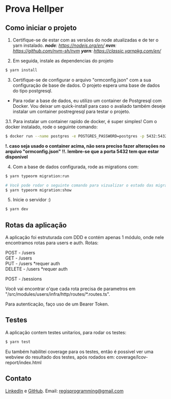 # Prova Hellper

## Como iniciar o projeto
1. Certifique-se de estar com as versōes do node atualizadas e de ter o yarn instalado.
_**node**: https://nodejs.org/en/_
_**nvm**: https://github.com/nvm-sh/nvm_
_**yarn**: https://classic.yarnpkg.com/en/_

2. Em seguida, instale as dependencias do projeto
```bash
$ yarn install
```

3. Certifique-se de configurar o arquivo "ormconfig.json" com a sua configuração de base de dados. O projeto espera uma base de dados do tipo postgresql.

* Para rodar a base de dados, eu utilizo um container de Postgresql com Docker. Vou deixar um quick-install para caso
  o avaliado também deseje instalar um container postregresql para testar o projeto.

3.1. Para instalar um container rapido de docker, é super simples!
     Com o docker instalado, rode o seguinte comando:
```bash
$ docker run --name postgres -e POSTGRES_PASSWORD=postgres -p 5432:5432 -d postgres
```
**!. caso seja usado o container acima, não sera preciso fazer alteraçōes no arquivo "ormconfig.json"**
**!!. lembre-se que a porta 5432 tem que estar disponivel**

4. Com a base de dados configurada, rode as migrations com:
```bash
$ yarn typeorm migration:run

# Você pode rodar o seguinte comando para vizualizar o estado das migrations
$ yarn typeorm migration:show 
```

5. Inicie o servidor :)
```bash
$ yarn dev
```

## Rotas da aplicação

A aplicação foi estruturada com DDD e contém apenas 1 módulo, onde nele encontramos rotas para users e auth. 
Rotas:

POST - /users  
GET - /users  
PUT - /users *requer auth  
DELETE - /users *requer auth  

POST - /sessions

Você vai encontrar o'que cada rota precisa de parametros em "/src/modules/users/infra/http/routes/*.routes.ts".

Para autenticação, faço uso de um Bearer Token.

## Testes

A aplicação contem testes unitarios, para rodar os testes:

```bash
$ yarn test
```

Eu também habilitei coverage para os testes, então é possivel ver uma webview do resultado dos testes, após rodados em:
coverage/lcov-report/index.html

## Contato

[LinkedIn](https://www.linkedin.com/in/regissfaria/) e [GitHub](https://github.com/regisfaria).
Email: regisprogramming@gmail.com